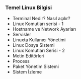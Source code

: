 ### Temel Linux Bilgisi

* Terminal Nedir? Nasıl açılır?
* Linux Komutları serisi - 1
* Hostname ve Network Ayarları
* Servisler
* Linuxta Kullanıcı Yönetimi
* Linux Dosya Sistemi
* Linux Komutları Serisi - 2
* Metin Editörleri
* Process
* Paket Yönetim Sistemi
* Sistem İzleme
